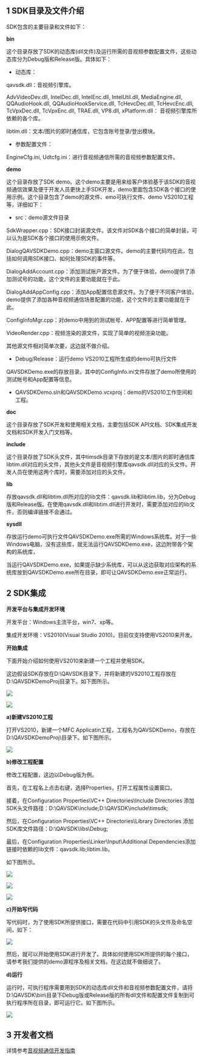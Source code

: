 ## 1 SDK目录及文件介绍

SDK包含的主要目录和文件如下：

**bin**

这个目录存放了SDK的动态库(dll文件)及运行所需的音视频参数配置文件，这些动态库分为Debug版和Release版。具体如下：

- 动态库：

qavsdk.dll：音视频引擎库。

AdvVideoDev.dll, IntelDec.dll, IntelEnc.dll, IntelUtil.dll, MediaEngine.dll, QQAudioHook.dll, QQAudioHookService.dll, TcHevcDec.dll, TcHevcEnc.dll, TcVpxDec.dll, TcVpxEnc.dll, TRAE.dll, VP8.dll, xPlatform.dll：
音视频引擎库所依赖的各个库。

libtim.dll：文本/图片的即时通信库，它包含账号登录/登出模块。

- 参数配置文件：

EngineCfg.ini, Udtcfg.ini：进行音视频通信所需的音视频参数配置文件。

**demo**

这个目录存放了SDK demo。这个demo主要是用来给客户体验基于该SDK的音视频通信效果及便于开发人员更快上手SDK开发，demo里面包含SDK各个接口的使用示例。这个目录包含了demo的源文件、emo可执行文件、demo VS2010工程等，详细如下：

- src：demo源文件目录

SdkWrapper.cpp：SDK接口封装源文件。该文件对SDK各个接口的简单封装，可以认为是SDK各个接口的使用示例文件。

DialogQAVSDKDemo.cpp：demo主窗口源文件。demo的主要代码均在此，包括如何调用SDK接口、如何处理SDK的事件等。

DialogAddAccount.cpp：添加测试账户源文件。为了便于体验，demo提供了添加测试号的功能，这个文件的主要功能就在于此。

DialogAddAppConfig.cpp：添加App配置信息源文件。为了便于不同客户体验，demo提供了添加各种音视频通信场景配置的功能，这个文件的主要功能就在于此。

ConfigInfoMgr.cpp：对demo中用到的测试帐号、APP配置等进行简单管理。

VideoRender.cpp：视频渲染的源文件，实现了简单的视频渲染功能。

其他源文件相对简单次要，这边就不做介绍。

- Debug/Release：运行demo VS2010工程所生成的demo可执行文件

QAVSDKDemo.exe的存放目录。其中的ConfigInfo.ini文件存放了demo所使用的测试帐号和App配置等信息。

- QAVSDKDemo.sln和QAVSDKDemo.vcxproj：demo的VS2010工作空间和工程。


**doc**

这个目录存放了SDK开发和使用相关文档，主要包括SDK API文档、SDK集成开发文档和SDK开发入门文档等。

**include**

这个目录存放了SDK头文件，其中timsdk目录下存放的是文本/图片的即时通信库libtim.dll对应的头文件，其他头文件是音视频引擎库qavsdk.dll对应的头文件。开发人员在使用这两个库时，需要添加对应的头文件。

**lib**

存放qavsdk.dll和libtim.dll所对应的lib文件：qavsdk.lib和libtim.lib，分为Debug版和Release版。在使用qavsdk.dll和libtim.dll进行开发时，需要添加对应的lib文件，否则编译链接不会通过。

**sysdll**

存放运行demo可执行文件QAVSDKDemo.exe所需的Windows系统库。对于一些Windows电脑，没有这些库，就无法运行QAVSDKDemo.exe，这边附带各个架构的系统库，

当运行QAVSDKDemo.exe，如果提示缺少系统库，可以从这边获取对应架构的系统库放到QAVSDKDemo.exe所在目录，即可让QAVSDKDemo.exe正常运行。

## 2 SDK集成

**开发平台与集成开发环境**

开发平台：Windows主流平台，win7、xp等。

集成开发环境：VS2010(Visual Studio 2010)。目前仅支持使用VS2010来开发。

**开始集成**

下面开始介绍如何使用VS2010来新建一个工程并使用SDK。

这边假设SDK存放在D:\QAVSDK目录下，并将新建的VS2010工程存放在D:\QAVSDKDemoProj目录下。如下图所示。

![](http://imgcache.tce.fsphere.cn/image/qzonestyle.gtimg.cn/qzone/vas/opensns/res/img/WindowsC++kehuduanjicheng-1.png)

![](http://imgcache.tce.fsphere.cn/image/qzonestyle.gtimg.cn/qzone/vas/opensns/res/img/WindowsC++kehuduanjicheng-2.png)

**a)新建VS2010工程**

打开VS2010，新建一个MFC Applicatin工程，工程名为QAVSDKDemo，存放在D:\QAVSDKDemoProj\目录下。如下图所示。

![](http://imgcache.tce.fsphere.cn/image/qzonestyle.gtimg.cn/qzone/vas/opensns/res/img/WindowsC++kehuduanjicheng-3.png)

**b)修改工程配置**

修改工程配置，这边以Debug版为例。

首先，在工程名上点击右键，选择Properties，打开工程属性设置窗口。

接着，在Configuration Properties\VC++ Directories\Include Directories 添加SDK头文件路径：D:\QAVSDK\include;D:\QAVSDK\include\timsdk;

然后，在Configuration Properties\VC++ Directories\Library Directories 添加SDK库文件路径：D:\QAVSDK\libs\Debug;

最后，在Configuration Properties\Linker\Input\Additional Dependencies添加链接时依赖的lib文件：qavsdk.lib;libtim.lib。

如下图所示。

![](http://imgcache.tce.fsphere.cn/image/qzonestyle.gtimg.cn/qzone/vas/opensns/res/img/WindowsC++kehuduanjicheng-4.png)

![](http://imgcache.tce.fsphere.cn/image/qzonestyle.gtimg.cn/qzone/vas/opensns/res/img/WindowsC++kehuduanjicheng-5.png)

![](http://imgcache.tce.fsphere.cn/image/qzonestyle.gtimg.cn/qzone/vas/opensns/res/img/WindowsC++kehuduanjicheng-6.png)



**c)开始写代码**

写代码时，为了使用SDK所提供接口，需要在代码中引用SDK的头文件及命名空间，如下：

![](http://imgcache.tce.fsphere.cn/image/qzonestyle.gtimg.cn/qzone/vas/opensns/res/img/WindowsC++kehuduanjicheng-7.png)

然后，就可以开始使用SDK进行开发了。具体如何使用SDK所提供的每个接口，请参考我们提供的demo源程序及相关文档，在这边就不做细说了。

**d)运行**

运行时，可执行程序需要用到SDK的动态库dll文件和音视频参数配置文件，请将D:\QAVSDK\bin\目录下Debug版或Release版的所有dll文件和配置文件复制到可执行程序所在目录，即可运行它。如下图所示。 

![](http://imgcache.tce.fsphere.cn/image/qzonestyle.gtimg.cn/qzone/vas/opensns/res/img/WindowsC++kehuduanjicheng-8.png)

## 3 开发者文档

详情参考[音视频通信开发指南](http://tce.fsphere.cn/wiki/%E9%9F%B3%E8%A7%86%E9%A2%91%E9%80%9A%E4%BF%A1%E5%BC%80%E5%8F%91%E6%8C%87%E5%8D%97)